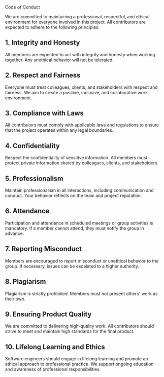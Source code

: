  Code of Conduct

We are committed to maintaining a professional, respectful, and ethical environment for everyone involved in this project. All contributors are expected to adhere to the following principles:

## 1. Integrity and Honesty

All members are expected to act with integrity and honesty when working together. Any unethical behavior will not be tolerated.

## 2. Respect and Fairness

Everyone must treat colleagues, clients, and stakeholders with respect and fairness. We aim to create a positive, inclusive, and collaborative work environment.

## 3. Compliance with Laws

All contributors must comply with applicable laws and regulations to ensure that the project operates within any legal boundaries.

## 4. Confidentiality

Respect the confidentiality of sensitive information. All members must protect private information shared by colleagues, clients, and stakeholders.

## 5. Professionalism

Maintain professionalism in all interactions, including communication and conduct. Your behavior reflects on the team and project reputation.

## 6. Attendance

Participation and attendance in scheduled meetings or group activities is mandatory. If a member cannot attend, they must notify the group in advance.

## 7. Reporting Misconduct

Members are encouraged to report misconduct or unethical behavior to the group. If necessary, issues can be escalated to a higher authority.

## 8. Plagiarism

Plagiarism is strictly prohibited. Members must not present others' work as their own.

## 9. Ensuring Product Quality

We are committed to delivering high-quality work. All contributors should strive to meet and maintain high standards for the final product.

## 10. Lifelong Learning and Ethics

Software engineers should engage in lifelong learning and promote an ethical approach to professional practice. We support ongoing education and awareness of professional responsibilities.

